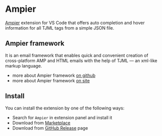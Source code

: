 # Ampier

[Ampier](https://ampier.io/) extension for VS Code that offers auto completion and hover information for all TJML tags from a simple JSON file.

## Ampier framework
It is an email framework that enables quick and convenient creation of cross-platform AMP and HTML emails with the help of TJML — an xml-like markup language.
 
- more about Ampier framework [on github](https://github.com/ampier-io/ampier-framework) 
- more about Ampier framework [on site](https://docs.ampier.io/en/framework/documentation)

## Install

You can install the extension by one of the following ways:

- Search for `Ampier` in extension panel and install it
- Download from [Marketplace](https://marketplace.visualstudio.com/items?itemName=Ampier.vscode-ampier)
- Download from [GitHub Release](https://github.com/ampier-io/vscode-ampier) page
